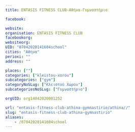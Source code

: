 ```yaml
---
title: ENTASIS FITNESS CLUB-Αθήνα-Γυμναστήριο

facebook:

website:
organisation: ENTASIS FITNESS CLUB
facebookorg:
websiteorg:
UID: "07042020141604school"
cities: "Αθήνα"
perioxi: ""
address: ""

places: [""]
categories: ["kleistou-xorou"]
subcategories: ["gym"]
categoryNoSLug: ["Κλειστού Χώρου"]
subcategoriesNoSLug: ["Γυμναστήριο"]

orgUID: org14042020001252

url: "entasis-fitness-club-athina-gymnastirio/athina//"
slug: "entasis-fitness-club-athina-gymnastirio"
aliases:
    - /07042020141604school
---
```





